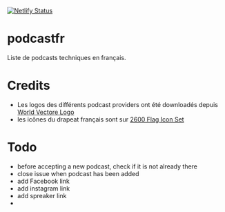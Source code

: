 [![Netlify Status](https://api.netlify.com/api/v1/badges/63f96c8f-2126-4f57-8dc3-4295341d40af/deploy-status)](https://app.netlify.com/sites/vigilant-hermann-fcaaec/deploys)

# podcastfr
Liste de podcasts techniques en français.

# Credits

* Les logos des différents podcast providers ont été downloadés depuis [World Vectore Logo](https://worldvectorlogo.com/)
* les icônes du drapeat français sont sur [2600 Flag Icon Set](https://www.gosquared.com/resources/flag-icons/)

# Todo
- before accepting a new podcast, check if it is not already there
- close issue when podcast has been added
- add Facebook link
- add instagram link
- add spreaker link
-
